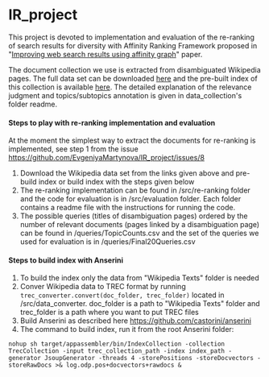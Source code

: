 # IR_project

This project is devoted to implementation and evaluation of the re-ranking of search results for diversity with Affinity Ranking Framework proposed in "[Improving web search results using affinity graph](https://dl.acm.org/citation.cfm?doid=1076034.1076120)" paper.

The document collection we use is extracted from disambiguated Wikipedia pages. The full data set can be downloaded [here](https://drive.google.com/file/d/1U3dbvMyn5j8xODpL3oSw_-A15pzDPhia/view?usp=sharing) and the pre-built index of this collection is available [here](https://drive.google.com/file/d/1pBcWe6V8tIhLA9qADFkOXfrtXCa4u1CJ/view?usp=sharing). The detailed explanation of the relevance judgment and topics/subtopics annotation is given in data_collection's folder readme.

#### Steps to play with re-ranking implementation and evaluation
At the moment the simplest way to extract the documents for re-ranking is implemented, see step 1 from the issue https://github.com/EvgeniyaMartynova/IR_project/issues/8

1. Download the Wikipedia data set from the links given above and pre-build index or build index with the steps given below
2. The re-ranking implementation can be found in /src/re-ranking folder and the code for evaluation is in /src/evaluation folder. Each folder contains a readme file with the instructions for running the code.
3. The possible queries (titles of disambiguation pages) ordered by the number of relevant documents (pages linked by a disambiguation page) can be found in /queries/TopicCounts.csv and the set of the queries we used for evaluation is in /queries/Final20Queries.csv

#### Steps to build index with Anserini
1. To build the index only the data from "Wikipedia Texts" folder is needed
2. Conver Wikipedia data to TREC format by running `trec_converter.convert(doc_folder, trec_folder)` located in /src/data_converter. doc_folder is a path to "Wikipedia Texts" folder and trec_folder is a path where you want to put TREC files
3. Build Anserini as described here https://github.com/castorini/anserini
5. The command to build index, run it from the root Anserini folder:
```
nohup sh target/appassembler/bin/IndexCollection -collection TrecCollection -input trec_collection_path -index index_path -generator JsoupGenerator -threads 4 -storePositions -storeDocvectors -storeRawDocs >& log.odp.pos+docvectors+rawdocs &
```
